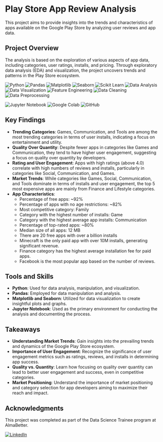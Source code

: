 # Play Store App Review Analysis

This project aims to provide insights into the trends and characteristics of apps available on the Google Play Store by analyzing user reviews and app data.
## Project Overview

The analysis is based on the exploration of various aspects of app data, including categories, user ratings, installs, and pricing. Through exploratory data analysis (EDA) and visualization, the project uncovers trends and patterns in the Play Store ecosystem.

<p>
    <img src="https://img.shields.io/badge/Skill-Python-blue" alt="Python" />
    <img src="https://img.shields.io/badge/Skill-Pandas-yellow" alt="Pandas" />
    <img src="https://img.shields.io/badge/Skill-Matplotlib-green" alt="Matplotlib" />
    <img src="https://img.shields.io/badge/Skill-Seaborn-orange" alt="Seaborn" />
    <img src="https://img.shields.io/badge/Skill-Scikit%20Learn-red" alt="Scikit Learn" />
    <img src="https://img.shields.io/badge/Skill-Data%20Analysis-lightgrey" alt="Data Analysis" />
    <img src="https://img.shields.io/badge/Skill-Data%20Visualization-blueviolet" alt="Data Visualization" />
    <img src="https://img.shields.io/badge/Skill-Feature%20Engineering-yellowgreen" alt="Feature Engineering" />
    <img src="https://img.shields.io/badge/Skill-Data%20Cleaning-lightblue" alt="Data Cleaning" />
    <img src="https://img.shields.io/badge/Skill-Data%20Preprocessing-orange" alt="Data Preprocessing" />
</p>

<p>
    <img src="https://img.shields.io/badge/Tool-Jupyter%20Notebook-red" alt="Jupyter Notebook" />
    <img src="https://img.shields.io/badge/Tool-Google%20Colab-yellowgreen" alt="Google Colab" />
    <img src="https://img.shields.io/badge/Tool-GitHub-lightgrey" alt="GitHub" />
</p>


## Key Findings

- **Trending Categories**: Games, Communication, and Tools are among the most trending categories in terms of user installs, indicating a focus on entertainment and utility.
- **Quality Over Quantity**: Despite fewer apps in categories like Games and Communication, they tend to have higher user engagement, suggesting a focus on quality over quantity by developers.
- **Rating and User Engagement**: Apps with high ratings (above 4.0) correlate with high numbers of reviews and installs, particularly in categories like Social, Communication, and Games.
- **Market Trends**: While categories like Games, Social, Communication, and Tools dominate in terms of installs and user engagement, the top 5 most expensive apps are mainly from Finance and Lifestyle categories.
- **App Characteristics**:
    - Percentage of free apps: ~92%
    - Percentage of apps with no age restrictions: ~82%
    - Most competitive category: Family
    - Category with the highest number of installs: Game
    - Category with the highest average app installs: Communication
    - Percentage of top-rated apps: ~80%
    - Median size of all apps: 12 MB
    - There are 20 free apps with over a billion installs
    - Minecraft is the only paid app with over 10M installs, generating significant revenue.
    - Finance category has the highest average installation fee for paid apps.
    - Facebook is the most popular app based on the number of reviews.

## Tools and Skills

- **Python**: Used for data analysis, manipulation, and visualization.
- **Pandas**: Employed for data manipulation and analysis.
- **Matplotlib and Seaborn**: Utilized for data visualization to create insightful plots and graphs.
- **Jupyter Notebook**: Used as the primary environment for conducting the analysis and documenting the process.

## Takeaways

- **Understanding Market Trends**: Gain insights into the prevailing trends and dynamics of the Google Play Store ecosystem.
- **Importance of User Engagement**: Recognize the significance of user engagement metrics such as ratings, reviews, and installs in determining app success.
- **Quality vs. Quantity**: Learn how focusing on quality over quantity can lead to better user engagement and success, even in competitive categories.
- **Market Positioning**: Understand the importance of market positioning and category selection for app developers aiming to maximize their reach and impact.

## Acknowledgments

This project was completed as part of the Data Science Trainee program at AlmaBetter.

[![LinkedIn](https://img.shields.io/badge/LinkedIn-Connect-blue)](https://www.linkedin.com/in/navjot-khatri-5721a5179/)


